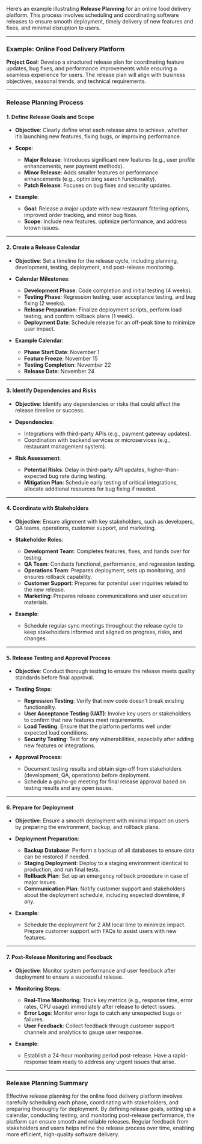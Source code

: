 Here’s an example illustrating **Release Planning** for an online food delivery platform. This process involves scheduling and coordinating software releases to ensure smooth deployment, timely delivery of new features and fixes, and minimal disruption to users.

---

### Example: Online Food Delivery Platform

**Project Goal**: Develop a structured release plan for coordinating feature updates, bug fixes, and performance improvements while ensuring a seamless experience for users. The release plan will align with business objectives, seasonal trends, and technical requirements.

---

### **Release Planning Process**

#### 1. **Define Release Goals and Scope**

   - **Objective**: Clearly define what each release aims to achieve, whether it’s launching new features, fixing bugs, or improving performance.
   - **Scope**:
     - **Major Release**: Introduces significant new features (e.g., user profile enhancements, new payment methods).
     - **Minor Release**: Adds smaller features or performance enhancements (e.g., optimizing search functionality).
     - **Patch Release**: Focuses on bug fixes and security updates.

   - **Example**:
     - **Goal**: Release a major update with new restaurant filtering options, improved order tracking, and minor bug fixes.
     - **Scope**: Include new features, optimize performance, and address known issues.

---

#### 2. **Create a Release Calendar**

   - **Objective**: Set a timeline for the release cycle, including planning, development, testing, deployment, and post-release monitoring.
   - **Calendar Milestones**:
     - **Development Phase**: Code completion and initial testing (4 weeks).
     - **Testing Phase**: Regression testing, user acceptance testing, and bug fixing (2 weeks).
     - **Release Preparation**: Finalize deployment scripts, perform load testing, and confirm rollback plans (1 week).
     - **Deployment Date**: Schedule release for an off-peak time to minimize user impact.

   - **Example Calendar**:
     - **Phase Start Date**: November 1
     - **Feature Freeze**: November 15
     - **Testing Completion**: November 22
     - **Release Date**: November 24

---

#### 3. **Identify Dependencies and Risks**

   - **Objective**: Identify any dependencies or risks that could affect the release timeline or success.
   
   - **Dependencies**:
     - Integrations with third-party APIs (e.g., payment gateway updates).
     - Coordination with backend services or microservices (e.g., restaurant management system).
   
   - **Risk Assessment**:
     - **Potential Risks**: Delay in third-party API updates, higher-than-expected bug rate during testing.
     - **Mitigation Plan**: Schedule early testing of critical integrations, allocate additional resources for bug fixing if needed.

---

#### 4. **Coordinate with Stakeholders**

   - **Objective**: Ensure alignment with key stakeholders, such as developers, QA teams, operations, customer support, and marketing.
   
   - **Stakeholder Roles**:
     - **Development Team**: Completes features, fixes, and hands over for testing.
     - **QA Team**: Conducts functional, performance, and regression testing.
     - **Operations Team**: Prepares deployment, sets up monitoring, and ensures rollback capability.
     - **Customer Support**: Prepares for potential user inquiries related to the new release.
     - **Marketing**: Prepares release communications and user education materials.

   - **Example**:
     - Schedule regular sync meetings throughout the release cycle to keep stakeholders informed and aligned on progress, risks, and changes.

---

#### 5. **Release Testing and Approval Process**

   - **Objective**: Conduct thorough testing to ensure the release meets quality standards before final approval.
   
   - **Testing Steps**:
     - **Regression Testing**: Verify that new code doesn’t break existing functionality.
     - **User Acceptance Testing (UAT)**: Involve key users or stakeholders to confirm that new features meet requirements.
     - **Load Testing**: Ensure that the platform performs well under expected load conditions.
     - **Security Testing**: Test for any vulnerabilities, especially after adding new features or integrations.

   - **Approval Process**:
     - Document testing results and obtain sign-off from stakeholders (development, QA, operations) before deployment.
     - Schedule a go/no-go meeting for final release approval based on testing results and any open issues.

---

#### 6. **Prepare for Deployment**

   - **Objective**: Ensure a smooth deployment with minimal impact on users by preparing the environment, backup, and rollback plans.
   
   - **Deployment Preparation**:
     - **Backup Database**: Perform a backup of all databases to ensure data can be restored if needed.
     - **Staging Deployment**: Deploy to a staging environment identical to production, and run final tests.
     - **Rollback Plan**: Set up an emergency rollback procedure in case of major issues.
     - **Communication Plan**: Notify customer support and stakeholders about the deployment schedule, including expected downtime, if any.

   - **Example**:
     - Schedule the deployment for 2 AM local time to minimize impact. Prepare customer support with FAQs to assist users with new features.

---

#### 7. **Post-Release Monitoring and Feedback**

   - **Objective**: Monitor system performance and user feedback after deployment to ensure a successful release.
   
   - **Monitoring Steps**:
     - **Real-Time Monitoring**: Track key metrics (e.g., response time, error rates, CPU usage) immediately after release to detect issues.
     - **Error Logs**: Monitor error logs to catch any unexpected bugs or failures.
     - **User Feedback**: Collect feedback through customer support channels and analytics to gauge user response.

   - **Example**:
     - Establish a 24-hour monitoring period post-release. Have a rapid-response team ready to address any urgent issues that arise.

---

### **Release Planning Summary**

Effective release planning for the online food delivery platform involves carefully scheduling each phase, coordinating with stakeholders, and preparing thoroughly for deployment. By defining release goals, setting up a calendar, conducting testing, and monitoring post-release performance, the platform can ensure smooth and reliable releases. Regular feedback from stakeholders and users helps refine the release process over time, enabling more efficient, high-quality software delivery.
